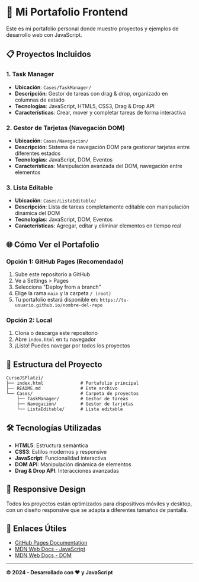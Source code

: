 # 🚀 Mi Portafolio Frontend

Este es mi portafolio personal donde muestro proyectos y ejemplos de desarrollo web con JavaScript.

## 📋 Proyectos Incluidos

### 1. Task Manager
- **Ubicación**: `Cases/TaskManager/`
- **Descripción**: Gestor de tareas con drag & drop, organizado en columnas de estado
- **Tecnologías**: JavaScript, HTML5, CSS3, Drag & Drop API
- **Características**: Crear, mover y completar tareas de forma interactiva

### 2. Gestor de Tarjetas (Navegación DOM)
- **Ubicación**: `Cases/Navegacion/`
- **Descripción**: Sistema de navegación DOM para gestionar tarjetas entre diferentes estados
- **Tecnologías**: JavaScript, DOM, Eventos
- **Características**: Manipulación avanzada del DOM, navegación entre elementos

### 3. Lista Editable
- **Ubicación**: `Cases/ListaEditable/`
- **Descripción**: Lista de tareas completamente editable con manipulación dinámica del DOM
- **Tecnologías**: JavaScript, DOM, Eventos
- **Características**: Agregar, editar y eliminar elementos en tiempo real

## 🌐 Cómo Ver el Portafolio

### Opción 1: GitHub Pages (Recomendado)
1. Sube este repositorio a GitHub
2. Ve a Settings > Pages
3. Selecciona "Deploy from a branch"
4. Elige la rama `main` y la carpeta `/ (root)`
5. Tu portafolio estará disponible en: `https://tu-usuario.github.io/nombre-del-repo`

### Opción 2: Local
1. Clona o descarga este repositorio
2. Abre `index.html` en tu navegador
3. ¡Listo! Puedes navegar por todos los proyectos

## 📁 Estructura del Proyecto

```
CursoJSPlatzi/
├── index.html              # Portafolio principal
├── README.md               # Este archivo
└── Cases/                  # Carpeta de proyectos
    ├── TaskManager/        # Gestor de tareas
    ├── Navegacion/         # Gestor de tarjetas
    └── ListaEditable/      # Lista editable
```

## 🛠️ Tecnologías Utilizadas

- **HTML5**: Estructura semántica
- **CSS3**: Estilos modernos y responsive
- **JavaScript**: Funcionalidad interactiva
- **DOM API**: Manipulación dinámica de elementos
- **Drag & Drop API**: Interacciones avanzadas

## 📱 Responsive Design

Todos los proyectos están optimizados para dispositivos móviles y desktop, con un diseño responsive que se adapta a diferentes tamaños de pantalla.

## 🔗 Enlaces Útiles

- [GitHub Pages Documentation](https://pages.github.com/)
- [MDN Web Docs - JavaScript](https://developer.mozilla.org/es/docs/Web/JavaScript)
- [MDN Web Docs - DOM](https://developer.mozilla.org/es/docs/Web/API/Document_Object_Model)

---

**© 2024 - Desarrollado con ❤️ y JavaScript** 